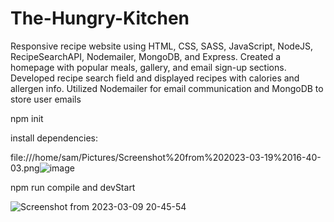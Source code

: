 # The-Hungry-Kitchen
Responsive recipe website using HTML, CSS, SASS, JavaScript, NodeJS, RecipeSearchAPI, Nodemailer, MongoDB, and Express. Created a homepage with popular meals, gallery, and email sign-up sections. Developed recipe search field and displayed recipes with calories and allergen info. Utilized Nodemailer for email communication and MongoDB to store user emails 

npm init 

install dependencies:



file:///home/sam/Pictures/Screenshot%20from%202023-03-19%2016-40-03.png![image](https://user-images.githubusercontent.com/92785438/226191233-923f0d2c-4086-485c-a7d8-bc0a7437263f.png)




npm run compile and devStart



![Screenshot from 2023-03-09 20-45-54](https://user-images.githubusercontent.com/92785438/224153443-6357da50-a02d-47af-b5f6-dc7f0ea422db.png)

